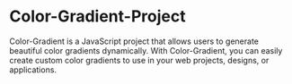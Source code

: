 # Color-Gradient-Project
Color-Gradient is a JavaScript project that allows users to generate beautiful color gradients dynamically. With Color-Gradient, you can easily create custom color gradients to use in your web projects, designs, or applications.
